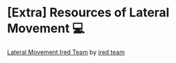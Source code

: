 # [Extra] Resources of Lateral Movement 💻

[Lateral Movement Ired Team](https://www.ired.team/offensive-security/lateral-movement) by [ired team](https://www.ired.team)